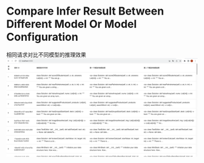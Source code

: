 # Compare Infer Result Between Different Model Or Model Configuration

相同请求对比不同模型的推理效果
![](.assets/compare.png)